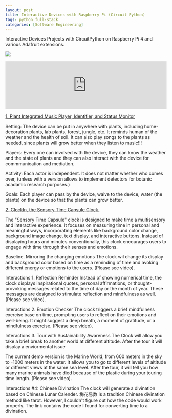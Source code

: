 ```yaml
---
layout: post
title: Interactive Devices with Raspberry Pi (Circuit Python)
tags: python full-stack 
categories: [Software Engineering]
---
```

Interactive Devices Projects with CircuitPython on Raspberry Pi 4 and various Adafruit extensions.

[![](https://img.shields.io/badge/GitHub-100000?style=for-the-badge&logo=github&logoColor=white)](https://github.com/annetta-zheng/Interactive-Lab-Hub/ "Click for Repo!") 
<iframe src="https://drive.google.com/embeddedfolderview?id=1YLOq4zhE85Uxtrw00euiWt2vTSSAls-B#list" style="width:100%; border:0;"></iframe>

[1. Plant Integrated Music Player, Identifier, and Status Monitor](https://github.com/annetta-zheng/Interactive-Lab-Hub/blob/Fall2023/Lab%201/README.md)

Setting: The device can be put in anywhere with plants, including home-decoration plants, lab plants, forest, jungle, etc. It reminds human of the weather and the health of soil. It can also play songs to the plants as needed, since plants will grow better when they listen to music!!!

Players: Every one can involved with the device, they can know the weather and the state of plants and they can also interact with the device for commmunication and mediation.

Activity: Each actor is independent. It does not matter whether who comes over, (unless with a version allows to implement detectors for botanic acadamic research purposes.)

Goals: Each player can pass by the device, waive to the device, water (the plants) on the device so that the plants can grow better.

[2. ClockIn, the Sensory Time Capsule Clock.](https://github.com/annetta-zheng/Interactive-Lab-Hub/blob/Fall2023/Lab%202/README.md)

The "Sensory Time Capsule" clock is designed to make time a multisensory and interactive experience. It focuses on measuring time in personal and meaningful ways, incorporating elements like background color change, background image change, text display, and interactive buttons. Instead of displaying hours and minutes conventionally, this clock encourages users to engage with time through their senses and emotions.

Baseline. Mirroring the changing emotions
The clock wil change its display and background color based on time as a reminding of time and avoking different energy or emotions to the users. (Please see video).

Interactions 1. Reflection Reminder
Instead of showing numerical time, the clock displays inspirational quotes, personal affirmations, or thought-provoking messages related to the time of day or the month of year. These messages are designed to stimulate reflection and mindfulness as well. (Please see video).

Interactions 2. Emotion Checker
The clock triggers a brief mindfulness exercise base on time, prompting users to reflect on their emotions and well-being. It might suggest a deep breath, a moment of gratitude, or a mindfulness exercise. (Please see video).

Interactions 3. Tour with Sustainability Awareness
The Clock will allow you take a brief break to another world at different altitude. After the tour it will display a enviormental issue

The current demo version is the Marine World, from 600 meters in the sky to -1000 meters in the water. It allows you to go to different levels of altitude or different views at the same sea level. After the tour, it will tell you how many marine animals have died because of the plastic during your touring time length. (Please see video).

Interactions #4: Chinese Divination
The clock will generate a divination based on Chinese Lunar Calender. 梅花易数 is a tradition Chinese divination method like tarot. However, I couldn't figure out how the code would work properly. The link contains the code I found for converting time to a divination.